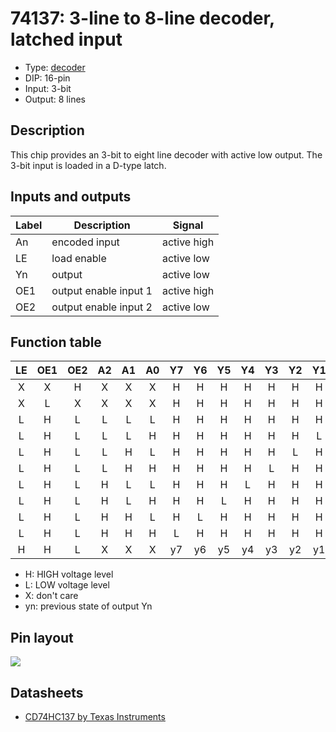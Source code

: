 # 74137: 3-line to 8-line decoder, latched input

- Type: [decoder](encoders_decoders.md)
- DIP: 16-pin
- Input: 3-bit
- Output: 8 lines

## Description

This chip provides an 3-bit to eight line decoder with active low output. The 3-bit input is loaded in a D-type latch.

## Inputs and outputs

| Label | Description           | Signal      |
| ----- | --------------------- | ----------- |
| An    | encoded input         | active high |
| LE    | load enable           | active low  |
| Yn    | output                | active low  |
| OE1   | output enable input 1 | active high |
| OE2   | output enable input 2 | active low  |

## Function table

| LE  | OE1 | OE2 | A2  | A1  | A0  | Y7  | Y6  | Y5  | Y4  | Y3  | Y2  | Y1  | Y0  |
|:---:|:---:|:---:|:---:|:---:|:---:|:---:|:---:|:---:|:---:|:---:|:---:|:---:|:---:|
|  X  |  X  |  H  |  X  |  X  |  X  |  H  |  H  |  H  |  H  |  H  |  H  |  H  |  H  |
|  X  |  L  |  X  |  X  |  X  |  X  |  H  |  H  |  H  |  H  |  H  |  H  |  H  |  H  |
|  L  |  H  |  L  |  L  |  L  |  L  |  H  |  H  |  H  |  H  |  H  |  H  |  H  |  L  |
|  L  |  H  |  L  |  L  |  L  |  H  |  H  |  H  |  H  |  H  |  H  |  H  |  L  |  H  |
|  L  |  H  |  L  |  L  |  H  |  L  |  H  |  H  |  H  |  H  |  H  |  L  |  H  |  H  |
|  L  |  H  |  L  |  L  |  H  |  H  |  H  |  H  |  H  |  H  |  L  |  H  |  H  |  H  |
|  L  |  H  |  L  |  H  |  L  |  L  |  H  |  H  |  H  |  L  |  H  |  H  |  H  |  H  |
|  L  |  H  |  L  |  H  |  L  |  H  |  H  |  H  |  L  |  H  |  H  |  H  |  H  |  H  |
|  L  |  H  |  L  |  H  |  H  |  L  |  H  |  L  |  H  |  H  |  H  |  H  |  H  |  H  |
|  L  |  H  |  L  |  H  |  H  |  H  |  L  |  H  |  H  |  H  |  H  |  H  |  H  |  H  |
|  H  |  H  |  L  |  X  |  X  |  X  | y7  | y6  | y5  | y4  | y3  | y2  | y1  | y0  |

- H: HIGH voltage level
- L: LOW voltage level
- X: don't care
- yn: previous state of output Yn

## Pin layout

![](../dia/74137-dip.png)

## Datasheets

- [CD74HC137 by Texas Instruments](http://www.ti.com/lit/gpn/cd74hc137)
